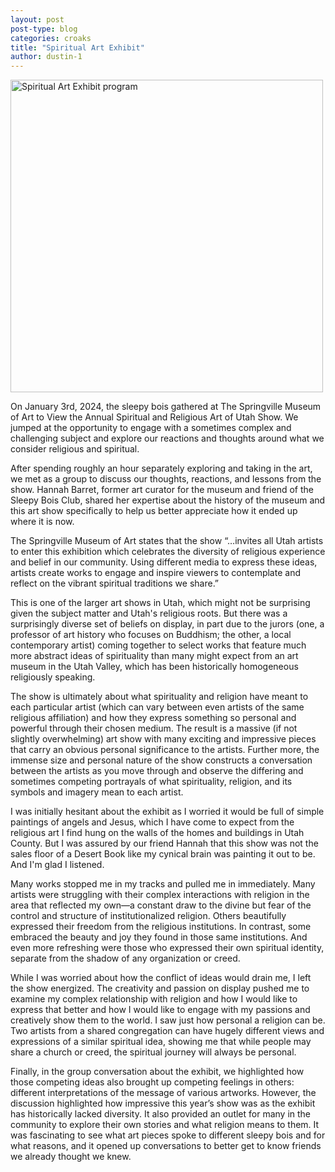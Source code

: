 ```yaml
---
layout: post
post-type: blog
categories: croaks
title: "Spiritual Art Exhibit"
author: dustin-1
---
```


<img src="https://lh3.googleusercontent.com/pw/ABLVV850DpQQtRfzk1gig4ZM5xeRSoteN3mrHpMlkk2kxM8sjA1bJ_Dy1f25tvnCAaEMP5u1QPdEhB01wjPVWdpovyTpJpOWnr1U6sncieTbqMG2mNdxM7o1SP2ojOwHTlI9JpGM6DSye65dP4pmNK90EXA=w2194-h1646-s-no-gm?authuser=0" alt="Spiritual Art Exhibit program" width="500"/>

On January 3rd, 2024, the sleepy bois gathered at The Springville Museum of Art to View the Annual Spiritual and Religious Art of Utah Show. We jumped at the opportunity to engage with a sometimes complex and challenging subject  and explore our reactions and thoughts around what we consider religious and spiritual.

After spending roughly an hour separately exploring and taking in the art, we  met as a group to discuss our thoughts, reactions, and lessons from the show. Hannah Barret, former art curator for the museum and friend of the Sleepy Bois Club,  shared her expertise about the history of the museum and this art show specifically to help us better appreciate how it ended up where it is now. 

The Springville Museum of Art states that  the show “…invites all Utah artists to enter this exhibition which celebrates the diversity of religious experience and belief in our community. Using different media to express these ideas, artists create works to engage and inspire viewers to contemplate and reflect on the vibrant spiritual traditions we share.”

This is one of the larger art shows in Utah, which might not be surprising given the subject matter and Utah's religious roots. But there was a surprisingly diverse set of beliefs on display, in part due to the jurors (one, a professor of art history who focuses on Buddhism; the other, a local contemporary artist) coming together to select works that feature much more abstract ideas of spirituality than many might expect from an art museum in the Utah Valley, which has been historically homogeneous religiously speaking. 

The show is ultimately about what spirituality and religion have meant to each particular artist (which can vary between even artists of the same religious affiliation) and how they express something so personal and powerful through their chosen medium. The result is a massive (if not slightly overwhelming) art show with many exciting and impressive pieces that carry an obvious personal significance to the artists.  Further more, the immense size and personal nature of the show constructs a conversation between the artists as you move through and observe the differing and sometimes competing portrayals of what spirituality, religion, and its symbols and imagery mean to each artist. 

I was initially hesitant about the exhibit as I worried it would be full of simple paintings of angels and Jesus, which I have come to expect from the religious art I find hung on the walls of the homes and buildings in Utah County. But I was assured by our friend Hannah that this show was not the sales floor of a Desert Book like my cynical brain was painting it out to be. And I'm glad I listened. 

Many works stopped me in my tracks and pulled me in immediately. Many artists were struggling with their complex interactions with religion in the area that reflected my own—a constant draw to the divine but fear of the control and structure of institutionalized religion. Others beautifully expressed their freedom from the religious institutions. In contrast, some embraced the beauty and joy they found in those same institutions. And even more refreshing were those who expressed their own spiritual identity, separate from the shadow of any organization or creed. 

While I was worried about how the conflict of ideas would drain me, I left the show energized. The creativity and passion on display pushed me to examine my complex relationship with religion and how I would like to express that better and how I would like to engage with my passions and creatively show them to the world. I saw just how personal a religion can be. Two artists from a shared congregation can have hugely different views and expressions of a similar spiritual idea, showing me that while people may share a church or creed, the spiritual journey will always be personal. 

Finally, in the group conversation about the exhibit, we highlighted how those competing ideas also brought up competing feelings in others: different interpretations of the message of various artworks. However, the discussion highlighted how impressive this year’s show was as the exhibit has historically lacked diversity. It also provided an outlet for many in the community to explore their own stories and what religion means to them. It was fascinating to see what art pieces spoke to different sleepy bois and for what reasons, and it opened up conversations to better get to know friends we already thought we knew. 
